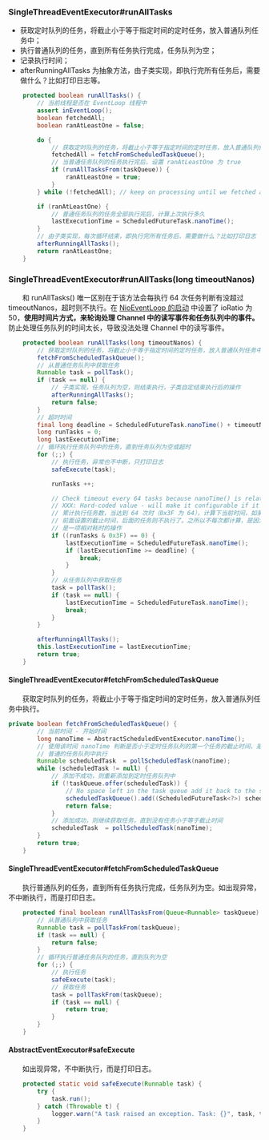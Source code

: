 ### SingleThreadEventExecutor#runAllTasks

- 获取定时队列的任务，将截止小于等于指定时间的定时任务，放入普通队列任务中；
- 执行普通队列的任务，直到所有任务执行完成，任务队列为空；
- 记录执行时间；
- afterRunningAllTasks 为抽象方法，由子类实现，即执行完所有任务后，需要做什么？比如打印日志等。

```java
    protected boolean runAllTasks() {
        // 当前线程是否在 EventLoop 线程中
        assert inEventLoop();
        boolean fetchedAll;
        boolean ranAtLeastOne = false;

        do {
            // 获取定时队列的任务，将截止小于等于指定时间的定时任务，放入普通队列任务中
            fetchedAll = fetchFromScheduledTaskQueue();
            // 当普通任务队列的任务执行完后，设置 ranAtLeastOne 为 true
            if (runAllTasksFrom(taskQueue)) {
                ranAtLeastOne = true;
            }
        } while (!fetchedAll); // keep on processing until we fetched all scheduled tasks.

        if (ranAtLeastOne) {
            // 普通任务队列的任务全部执行完后，计算上次执行多久
            lastExecutionTime = ScheduledFutureTask.nanoTime();
        }
        // 由子类实现，每次循环结束，即执行完所有任务后，需要做什么？比如打印日志
        afterRunningAllTasks();
        return ranAtLeastOne;
    }
```

### SingleThreadEventExecutor#runAllTasks(long timeoutNanos)
　　和 runAllTasks() 唯一区别在于该方法会每执行 64 次任务判断有没超过 timeoutNanos，超时则不执行。在 [NioEventLoop 的启动]() 中设置了 ioRatio 为 50，**使用时间片方式，来轮询处理 Channel 中的读写事件和任务队列中的事件。** 防止处理任务队列的时间太长，导致没法处理 Channel 中的读写事件。

```java
    protected boolean runAllTasks(long timeoutNanos) {
        // 获取定时队列的任务，将截止小于等于指定时间的定时任务，放入普通队列任务中
        fetchFromScheduledTaskQueue();
        // 从普通任务队列中获取任务
        Runnable task = pollTask();
        if (task == null) {
            // 子类实现，任务队列为空，则结束执行，子类自定结束执行后的操作
            afterRunningAllTasks();
            return false;
        }
        // 超时时间
        final long deadline = ScheduledFutureTask.nanoTime() + timeoutNanos;
        long runTasks = 0;
        long lastExecutionTime;
        // 循环执行任务队列中的任务，直到任务队列为空或超时
        for (;;) {
            // 执行任务，异常也不中断，只打印日志
            safeExecute(task);

            runTasks ++;

            // Check timeout every 64 tasks because nanoTime() is relatively expensive.
            // XXX: Hard-coded value - will make it configurable if it is really a problem.
            // 累计执行任务数，当达到 64 次时（0x3F 为 64），计算下当前时间，如果当前时间超过
            // 前面设置的截止时间，后面的任务则不执行了。之所以不每次都计算，是因为 nanoTime
            // 是一项相对耗时的操作
            if ((runTasks & 0x3F) == 0) {
                lastExecutionTime = ScheduledFutureTask.nanoTime();
                if (lastExecutionTime >= deadline) {
                    break;
                }
            }
            // 从任务队列中获取任务
            task = pollTask();
            if (task == null) {
                lastExecutionTime = ScheduledFutureTask.nanoTime();
                break;
            }
        }

        afterRunningAllTasks();
        this.lastExecutionTime = lastExecutionTime;
        return true;
    }
```

#### SingleThreadEventExecutor#fetchFromScheduledTaskQueue
　　获取定时队列的任务，将截止小于等于指定时间的定时任务，放入普通队列任务中执行。

```java
private boolean fetchFromScheduledTaskQueue() {
        // 当前时间 - 开始时间
        long nanoTime = AbstractScheduledEventExecutor.nanoTime();
        // 使用该时间 nanoTime 判断是否小于定时任务队列的第一个任务的截止时间，是则将该任务添加到
        // 普通的任务队列中执行
        Runnable scheduledTask  = pollScheduledTask(nanoTime);
        while (scheduledTask != null) {
            // 添加不成功，则重新添加到定时任务队列中
            if (!taskQueue.offer(scheduledTask)) {
                // No space left in the task queue add it back to the scheduledTaskQueue so we pick it up again.
                scheduledTaskQueue().add((ScheduledFutureTask<?>) scheduledTask);
                return false;
            }
            // 添加成功，则继续获取任务，直到没有任务小于等于截止时间
            scheduledTask  = pollScheduledTask(nanoTime);
        }
        return true;
    }
```

#### SingleThreadEventExecutor#fetchFromScheduledTaskQueue
　　执行普通队列的任务，直到所有任务执行完成，任务队列为空。如出现异常，不中断执行，而是打印日志。

```java
    protected final boolean runAllTasksFrom(Queue<Runnable> taskQueue) {
        // 从普通队列中获取任务
        Runnable task = pollTaskFrom(taskQueue);
        if (task == null) {
            return false;
        }
        // 循环执行普通任务队列的任务，直到队列为空
        for (;;) {
            // 执行任务
            safeExecute(task);
            // 获取任务
            task = pollTaskFrom(taskQueue);
            if (task == null) {
                return true;
            }
        }
    }
```

#### AbstractEventExecutor#safeExecute
　　如出现异常，不中断执行，而是打印日志。

```java
    protected static void safeExecute(Runnable task) {
        try {
            task.run();
        } catch (Throwable t) {
            logger.warn("A task raised an exception. Task: {}", task, t);
        }
    }
```
